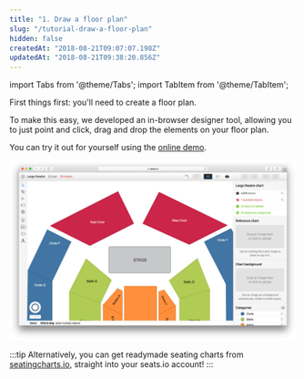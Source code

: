 ```yaml
---
title: "1. Draw a floor plan"
slug: "/tutorial-draw-a-floor-plan"
hidden: false
createdAt: "2018-08-21T09:07:07.198Z"
updatedAt: "2018-08-21T09:38:20.856Z"
---
```


import Tabs from '@theme/Tabs';
import TabItem from '@theme/TabItem';

First things first: you'll need to create a floor plan. 

To make this easy, we developed an in-browser designer tool, allowing you to just point and click, drag and drop the elements on your floor plan.


You can try it out for yourself using the [online demo](https://www.seats.io/demos/designer).

![ddee72f-designer2x.jpg](/img/readme/ddee72f-designer2x.jpg)



:::tip 
Alternatively, you can get readymade seating charts from [seatingcharts.io](https://www.seatingcharts.io/), straight into your seats.io account!
:::

